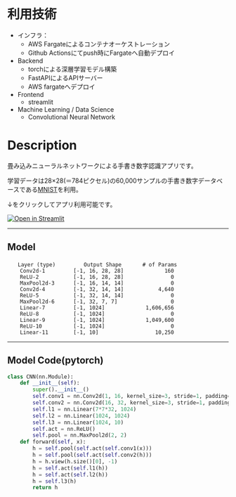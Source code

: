 ﻿# 利用技術
- インフラ：
    - AWS Fargateによるコンテナオーケストレーション
    - Github Actionsにてpush時にFargateへ自動デプロイ
- Backend
    - torchによる深層学習モデル構築
    - FastAPIによるAPIサーバー
    - AWS fargateへデプロイ
- Frontend
    - streamlit
- Machine Learning / Data Science
    - Convolutional Neural Network

# Description
畳み込みニューラルネットワークによる手書き数字認識アプリです。

学習データは28×28(＝784ピクセル)の60,000サンプルの手書き数字データベースである[MNIST](http://yann.lecun.com/exdb/mnist/)を利用。

↓をクリックしてアプリ利用可能です。

[![Open in Streamlit](https://static.streamlit.io/badges/streamlit_badge_black_white.svg)](https://kimuniiiiiiii-handwriting-app-app-z507ha.streamlit.app/)

----------------------------------------------------------------
## Model

    　　Layer (type)         Output Shape   　  # of Params
        Conv2d-1         [-1, 16, 28, 28]             160
        ReLU-2           [-1, 16, 28, 28]               0
        MaxPool2d-3      [-1, 16, 14, 14]               0
        Conv2d-4         [-1, 32, 14, 14]           4,640
        ReLU-5           [-1, 32, 14, 14]               0
        MaxPool2d-6      [-1, 32, 7, 7]                 0
        Linear-7         [-1, 1024]             1,606,656
        ReLU-8           [-1, 1024]                     0
        Linear-9         [-1, 1024]             1,049,600
        ReLU-10          [-1, 1024]                     0
        Linear-11        [-1, 10]                  10,250

----------------------------------------------------------------

## Model Code(pytorch)
```python
class CNN(nn.Module):
    def __init__(self):
        super().__init__()
        self.conv1 = nn.Conv2d(1, 16, kernel_size=3, stride=1, padding=1)
        self.conv2 = nn.Conv2d(16, 32, kernel_size=3, stride=1, padding=1)
        self.l1 = nn.Linear(7*7*32, 1024)
        self.l2 = nn.Linear(1024, 1024)
        self.l3 = nn.Linear(1024, 10)
        self.act = nn.ReLU()
        self.pool = nn.MaxPool2d(2, 2)
    def forward(self, x):
        h = self.pool(self.act(self.conv1(x)))
        h = self.pool(self.act(self.conv2(h)))
        h = h.view(h.size()[0], -1)
        h = self.act(self.l1(h))
        h = self.act(self.l2(h))
        h = self.l3(h)
        return h

```